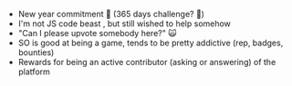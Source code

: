 <ul>
  <li>New year commitment 🎅 (365 days challenge? 🤔)</li>
  <li v-click>I'm not JS code beast <noto-v1-alien-monster />, but still wished to help somehow</li>
  <li v-click>"Can I please upvote somebody here?" 🙀</li>
  <li v-click>SO is good at being a game, tends to be pretty addictive (rep, badges, bounties)</li>
  <li v-click>Rewards for being an active contributor (asking or answering) of the platform</li>
</ul>

<!--
- Show how reputation works (+10, +15)
- Badges
- What was my motivation here?
- Filters on questions
-->
